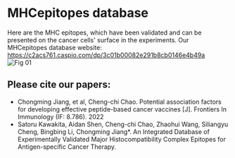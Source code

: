 # MHCepitopes database
Here are the MHC epitopes, which have been validated and can be presented on the cancer cells' surface in the experiments.
Our MHCepitopes database website: 
https://c2acs761.caspio.com/dp/3c01b00082e291b8cb0146e4b49a
![Fig 01](https://github.com/jcm1201/MHCepitopes/assets/23447756/4c20d09d-7c5a-4686-b17d-1ec0254c8bbe)

## Please cite our papers: 
* Chongming Jiang, et al, Cheng-chi Chao. Potential association factors for developing effective peptide-based cancer vaccines [J]. Frontiers In Immunology (IF: 8.786). 2022
* Satoru Kawakita, Aidan Shen, Cheng-chi Chao, Zhaohui Wang, Siliangyu Cheng, Bingbing Li, Chongming Jiang*. An Integrated Database of Experimentally Validated Major Histocompatibility Complex Epitopes for Antigen-specific Cancer Therapy.

